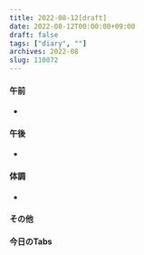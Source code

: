 ```yaml
---
title: 2022-08-12[draft]
date: 2022-08-12T00:00:00+09:00
draft: false
tags: ["diary", ""]
archives: 2022-08
slug: 110072
---
```

#### 午前
- 
#### 午後
- 
#### 体調
- 
#### その他
#### 今日のTabs